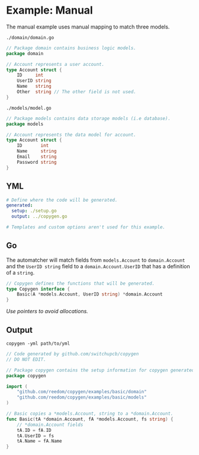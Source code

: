 # Example: Manual

The manual example uses manual mapping to match three models.

`./domain/domain.go`

```go
// Package domain contains business logic models.
package domain

// Account represents a user account.
type Account struct {
	ID     int
	UserID string
	Name   string
	Other  string // The other field is not used.
}
```

`./models/model.go`

```go
// Package models contains data storage models (i.e database).
package models

// Account represents the data model for account.
type Account struct {
	ID       int
	Name     string
    Email    string
	Password string
}

```

## YML

```yml
# Define where the code will be generated.
generated:
  setup: ./setup.go
  output: ../copygen.go

# Templates and custom options aren't used for this example.
```

## Go

The automatcher will match fields from `models.Account` to `domain.Account` and the `UserID string` field to a `domain.Account.UserID` that has a definition of a `string`.

```go
// Copygen defines the functions that will be generated.
type Copygen interface {
	Basic(A *models.Account, UserID string) *domain.Account
}
```

_Use pointers to avoid allocations._

## Output

`copygen -yml path/to/yml`

```go
// Code generated by github.com/switchupcb/copygen
// DO NOT EDIT.

// Package copygen contains the setup information for copygen generated code.
package copygen

import (
	"github.com/reedom/copygen/examples/basic/domain"
	"github.com/reedom/copygen/examples/basic/models"
)

// Basic copies a *models.Account, string to a *domain.Account.
func Basic(tA *domain.Account, fA *models.Account, fs string) {
	// *domain.Account fields
	tA.ID = fA.ID
	tA.UserID = fs
	tA.Name = fA.Name
}
```
